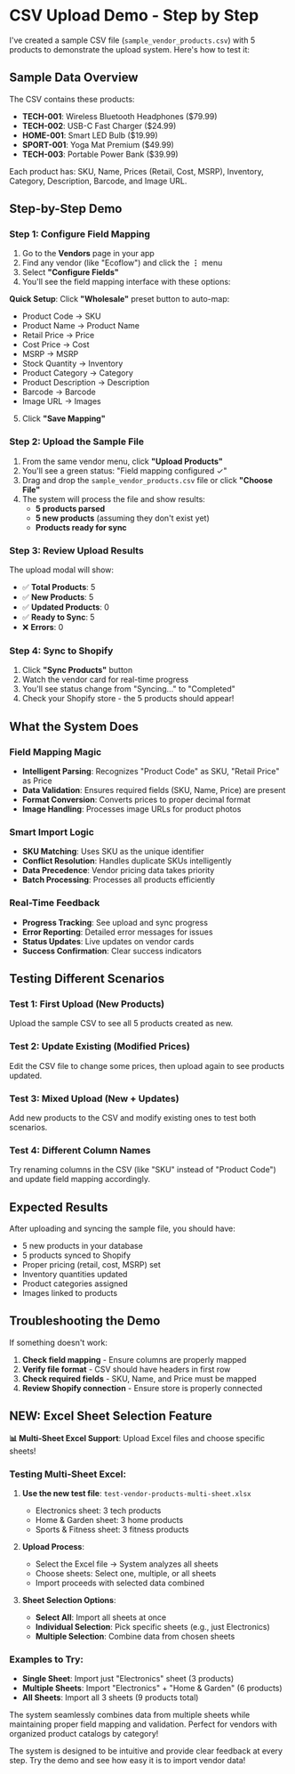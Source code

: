 # CSV Upload Demo - Step by Step

I've created a sample CSV file (`sample_vendor_products.csv`) with 5 products to demonstrate the upload system. Here's how to test it:

## Sample Data Overview

The CSV contains these products:
- **TECH-001**: Wireless Bluetooth Headphones ($79.99)
- **TECH-002**: USB-C Fast Charger ($24.99) 
- **HOME-001**: Smart LED Bulb ($19.99)
- **SPORT-001**: Yoga Mat Premium ($49.99)
- **TECH-003**: Portable Power Bank ($39.99)

Each product has: SKU, Name, Prices (Retail, Cost, MSRP), Inventory, Category, Description, Barcode, and Image URL.

## Step-by-Step Demo

### Step 1: Configure Field Mapping
1. Go to the **Vendors** page in your app
2. Find any vendor (like "Ecoflow") and click the **⋮** menu
3. Select **"Configure Fields"**
4. You'll see the field mapping interface with these options:

**Quick Setup**: Click **"Wholesale"** preset button to auto-map:
- Product Code → SKU
- Product Name → Product Name  
- Retail Price → Price
- Cost Price → Cost
- MSRP → MSRP
- Stock Quantity → Inventory
- Product Category → Category
- Product Description → Description
- Barcode → Barcode
- Image URL → Images

5. Click **"Save Mapping"**

### Step 2: Upload the Sample File
1. From the same vendor menu, click **"Upload Products"**
2. You'll see a green status: "Field mapping configured ✓"
3. Drag and drop the `sample_vendor_products.csv` file or click **"Choose File"**
4. The system will process the file and show results:
   - **5 products parsed** 
   - **5 new products** (assuming they don't exist yet)
   - **Products ready for sync**

### Step 3: Review Upload Results
The upload modal will show:
- ✅ **Total Products**: 5
- ✅ **New Products**: 5  
- ✅ **Updated Products**: 0
- ✅ **Ready to Sync**: 5
- ❌ **Errors**: 0

### Step 4: Sync to Shopify
1. Click **"Sync Products"** button
2. Watch the vendor card for real-time progress
3. You'll see status change from "Syncing..." to "Completed"
4. Check your Shopify store - the 5 products should appear!

## What the System Does

### Field Mapping Magic
- **Intelligent Parsing**: Recognizes "Product Code" as SKU, "Retail Price" as Price
- **Data Validation**: Ensures required fields (SKU, Name, Price) are present
- **Format Conversion**: Converts prices to proper decimal format
- **Image Handling**: Processes image URLs for product photos

### Smart Import Logic
- **SKU Matching**: Uses SKU as the unique identifier
- **Conflict Resolution**: Handles duplicate SKUs intelligently  
- **Data Precedence**: Vendor pricing data takes priority
- **Batch Processing**: Processes all products efficiently

### Real-Time Feedback
- **Progress Tracking**: See upload and sync progress
- **Error Reporting**: Detailed error messages for issues
- **Status Updates**: Live updates on vendor cards
- **Success Confirmation**: Clear success indicators

## Testing Different Scenarios

### Test 1: First Upload (New Products)
Upload the sample CSV to see all 5 products created as new.

### Test 2: Update Existing (Modified Prices)
Edit the CSV file to change some prices, then upload again to see products updated.

### Test 3: Mixed Upload (New + Updates)
Add new products to the CSV and modify existing ones to test both scenarios.

### Test 4: Different Column Names
Try renaming columns in the CSV (like "SKU" instead of "Product Code") and update field mapping accordingly.

## Expected Results

After uploading and syncing the sample file, you should have:
- 5 new products in your database
- 5 products synced to Shopify
- Proper pricing (retail, cost, MSRP) set
- Inventory quantities updated
- Product categories assigned
- Images linked to products

## Troubleshooting the Demo

If something doesn't work:
1. **Check field mapping** - Ensure columns are properly mapped
2. **Verify file format** - CSV should have headers in first row
3. **Check required fields** - SKU, Name, and Price must be mapped
4. **Review Shopify connection** - Ensure store is properly connected

## NEW: Excel Sheet Selection Feature

**📊 Multi-Sheet Excel Support**: Upload Excel files and choose specific sheets!

### Testing Multi-Sheet Excel:
1. **Use the new test file**: `test-vendor-products-multi-sheet.xlsx`
   - Electronics sheet: 3 tech products
   - Home & Garden sheet: 3 home products  
   - Sports & Fitness sheet: 3 fitness products

2. **Upload Process**:
   - Select the Excel file → System analyzes all sheets
   - Choose sheets: Select one, multiple, or all sheets
   - Import proceeds with selected data combined

3. **Sheet Selection Options**:
   - **Select All**: Import all sheets at once
   - **Individual Selection**: Pick specific sheets (e.g., just Electronics)
   - **Multiple Selection**: Combine data from chosen sheets

### Examples to Try:
- **Single Sheet**: Import just "Electronics" sheet (3 products)
- **Multiple Sheets**: Import "Electronics" + "Home & Garden" (6 products)
- **All Sheets**: Import all 3 sheets (9 products total)

The system seamlessly combines data from multiple sheets while maintaining proper field mapping and validation. Perfect for vendors with organized product catalogs by category!

The system is designed to be intuitive and provide clear feedback at every step. Try the demo and see how easy it is to import vendor data!